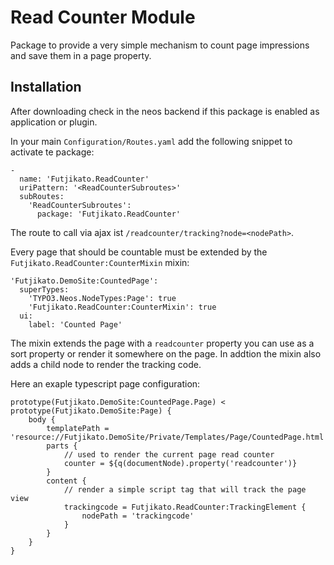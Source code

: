 # Read Counter Module

Package to provide a very simple mechanism to count page impressions and save them in a page property.

## Installation

After downloading check in the neos backend if this package is enabled as application or plugin.

In your main `Configuration/Routes.yaml` add the following snippet to activate te package:

```
-
  name: 'Futjikato.ReadCounter'
  uriPattern: '<ReadCounterSubroutes>'
  subRoutes:
    'ReadCounterSubroutes':
      package: 'Futjikato.ReadCounter'
```

The route to call via ajax ist `/readcounter/tracking?node=<nodePath>`.

Every page that should be countable must be extended by the `Futjikato.ReadCounter:CounterMixin` mixin:

```
'Futjikato.DemoSite:CountedPage':
  superTypes:
    'TYPO3.Neos.NodeTypes:Page': true
    'Futjikato.ReadCounter:CounterMixin': true
  ui:
    label: 'Counted Page'
```

The mixin extends the page with a `readcounter` property you can use as a sort property or render it somewhere
on the page. In addtion the mixin also adds a child node to render the tracking code.

Here an exaple typescript page configuration:

```
prototype(Futjikato.DemoSite:CountedPage.Page) < prototype(Futjikato.DemoSite:Page) {
    body {
        templatePath = 'resource://Futjikato.DemoSite/Private/Templates/Page/CountedPage.html'
        parts {
            // used to render the current page read counter
            counter = ${q(documentNode).property('readcounter')}
        }
        content {
            // render a simple script tag that will track the page view
            trackingcode = Futjikato.ReadCounter:TrackingElement {
                nodePath = 'trackingcode'
            }
        }
    }
}
```